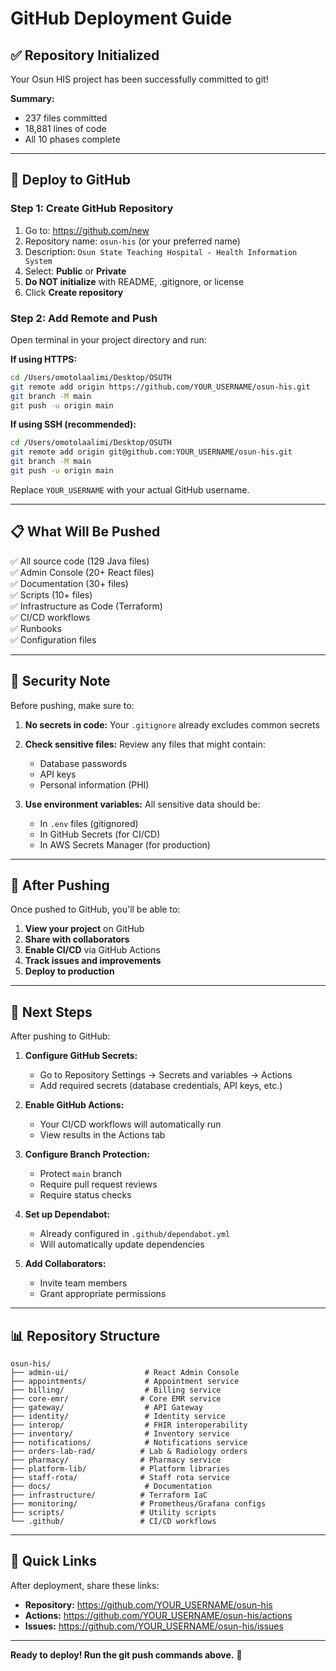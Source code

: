 # GitHub Deployment Guide

## ✅ Repository Initialized

Your Osun HIS project has been successfully committed to git!

**Summary:**
- 237 files committed
- 18,881 lines of code
- All 10 phases complete

---

## 🚀 Deploy to GitHub

### Step 1: Create GitHub Repository

1. Go to: https://github.com/new
2. Repository name: `osun-his` (or your preferred name)
3. Description: `Osun State Teaching Hospital - Health Information System`
4. Select: **Public** or **Private**
5. **Do NOT initialize** with README, .gitignore, or license
6. Click **Create repository**

### Step 2: Add Remote and Push

Open terminal in your project directory and run:

**If using HTTPS:**
```bash
cd /Users/omotolaalimi/Desktop/OSUTH
git remote add origin https://github.com/YOUR_USERNAME/osun-his.git
git branch -M main
git push -u origin main
```

**If using SSH (recommended):**
```bash
cd /Users/omotolaalimi/Desktop/OSUTH
git remote add origin git@github.com:YOUR_USERNAME/osun-his.git
git branch -M main
git push -u origin main
```

Replace `YOUR_USERNAME` with your actual GitHub username.

---

## 📋 What Will Be Pushed

✅ All source code (129 Java files)  
✅ Admin Console (20+ React files)  
✅ Documentation (30+ files)  
✅ Scripts (10+ files)  
✅ Infrastructure as Code (Terraform)  
✅ CI/CD workflows  
✅ Runbooks  
✅ Configuration files  

---

## 🔐 Security Note

Before pushing, make sure to:

1. **No secrets in code:** Your `.gitignore` already excludes common secrets
2. **Check sensitive files:** Review any files that might contain:
   - Database passwords
   - API keys
   - Personal information (PHI)

3. **Use environment variables:** All sensitive data should be:
   - In `.env` files (gitignored)
   - In GitHub Secrets (for CI/CD)
   - In AWS Secrets Manager (for production)

---

## 🎉 After Pushing

Once pushed to GitHub, you'll be able to:

1. **View your project** on GitHub
2. **Share with collaborators**
3. **Enable CI/CD** via GitHub Actions
4. **Track issues and improvements**
5. **Deploy to production**

---

## 🚀 Next Steps

After pushing to GitHub:

1. **Configure GitHub Secrets:**
   - Go to Repository Settings → Secrets and variables → Actions
   - Add required secrets (database credentials, API keys, etc.)

2. **Enable GitHub Actions:**
   - Your CI/CD workflows will automatically run
   - View results in the Actions tab

3. **Configure Branch Protection:**
   - Protect `main` branch
   - Require pull request reviews
   - Require status checks

4. **Set up Dependabot:**
   - Already configured in `.github/dependabot.yml`
   - Will automatically update dependencies

5. **Add Collaborators:**
   - Invite team members
   - Grant appropriate permissions

---

## 📊 Repository Structure

```
osun-his/
├── admin-ui/                 # React Admin Console
├── appointments/             # Appointment service
├── billing/                  # Billing service
├── core-emr/                # Core EMR service
├── gateway/                  # API Gateway
├── identity/                 # Identity service
├── interop/                  # FHIR interoperability
├── inventory/                # Inventory service
├── notifications/            # Notifications service
├── orders-lab-rad/          # Lab & Radiology orders
├── pharmacy/                # Pharmacy service
├── platform-lib/            # Platform libraries
├── staff-rota/              # Staff rota service
├── docs/                     # Documentation
├── infrastructure/          # Terraform IaC
├── monitoring/              # Prometheus/Grafana configs
├── scripts/                 # Utility scripts
└── .github/                 # CI/CD workflows
```

---

## 🔗 Quick Links

After deployment, share these links:

- **Repository:** https://github.com/YOUR_USERNAME/osun-his
- **Actions:** https://github.com/YOUR_USERNAME/osun-his/actions
- **Issues:** https://github.com/YOUR_USERNAME/osun-his/issues

---

**Ready to deploy! Run the git push commands above.** 🚀

